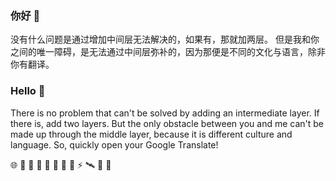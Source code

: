### 你好 👋

没有什么问题是通过增加中间层无法解决的，如果有，那就加两层。
但是我和你之间的唯一障碍，是无法通过中间层弥补的，因为那便是不同的文化与语言，除非你有翻译。


### Hello 🚀

There is no problem that can't be solved by adding an intermediate layer. If there is, add two layers. But the only obstacle between you and me can't be made up through the middle layer, because it is  different culture and language. So, quickly open your Google Translate!


🌐 💌 🥪 🍉 🥚 💩 🍎 🎈 ⚡ 🛰️ 🎃 🥯
